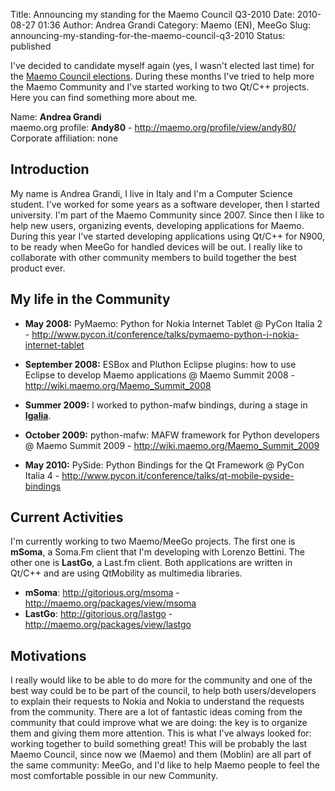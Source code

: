 Title: Announcing my standing for the Maemo Council Q3-2010
Date: 2010-08-27 01:36
Author: Andrea Grandi
Category: Maemo (EN), MeeGo
Slug: announcing-my-standing-for-the-maemo-council-q3-2010
Status: published

I've decided to candidate myself again (yes, I wasn't elected last time)
for the [Maemo Council
elections](http://lists.maemo.org/pipermail/maemo-community/2010-August/004399.html).
During these months I've tried to help more the Maemo Community and I've
started working to two Qt/C++ projects. Here you can find something more
about me.

Name: **Andrea Grandi**  
maemo.org profile: **Andy80** - <http://maemo.org/profile/view/andy80/>  
Corporate affiliation: none

## Introduction

My name is Andrea Grandi, I live in Italy and I'm a
Computer Science student. I've worked for some years as a software
developer, then I started university. I'm part of the Maemo Community
since 2007. Since then I like to help new users, organizing events,
developing applications for Maemo. During this year I've started
developing applications using Qt/C++ for N900, to be ready when MeeGo
for handled devices will be out. I really like to collaborate with other
community members to build together the best product ever.

## My life in the Community

- **May 2008:** PyMaemo: Python for Nokia Internet Tablet @ PyCon Italia
2 - <http://www.pycon.it/conference/talks/pymaemo-python-i-nokia-internet-tablet>

- **September 2008:** ESBox and Pluthon Eclipse plugins: how to use
Eclipse to develop Maemo applications @ Maemo Summit 2008 -
<http://wiki.maemo.org/Maemo_Summit_2008>

- **Summer 2009:** I worked to python-mafw bindings, during a stage in
[**Igalia**](http://www.igalia.com).

- **October 2009:** python-mafw: MAFW framework for Python developers @
Maemo Summit 2009 - <http://wiki.maemo.org/Maemo_Summit_2009>

- **May 2010:** PySide: Python Bindings for the Qt Framework @ PyCon
Italia 4 - <http://www.pycon.it/conference/talks/qt-mobile-pyside-bindings>

## Current Activities 

I'm currently working to two Maemo/MeeGo
projects. The first one is **mSoma**, a Soma.Fm client that I'm
developing with Lorenzo Bettini. The other one is **LastGo**, a Last.fm
client. Both applications are written in Qt/C++ and are using QtMobility
as multimedia libraries.

- **mSoma**: <http://gitorious.org/msoma> - <http://maemo.org/packages/view/msoma>  
- **LastGo**: <http://gitorious.org/lastgo> - <http://maemo.org/packages/view/lastgo>

## Motivations 

I really would like to be able to do more for the
community and one of the best way could be to be part of the council, to
help both users/developers to explain their requests to Nokia and Nokia
to understand the requests from the community. There are a lot of
fantastic ideas coming from the community that could improve what we are
doing: the key is to organize them and giving them more attention. This
is what I've always looked for: working together to build something
great! This will be probably the last Maemo Council, since now we
(Maemo) and them (Moblin) are all part of the same community: MeeGo, and
I'd like to help Maemo people to feel the most comfortable possible in
our new Community.
